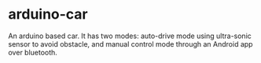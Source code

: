 # arduino-car
An arduino based car. It has two modes: auto-drive mode using ultra-sonic sensor to avoid obstacle, and manual control mode through an Android app over bluetooth.
